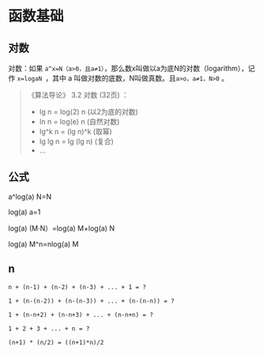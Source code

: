 # 函数基础

## 对数

对数：如果 `a^x=N（a>0，且a≠1）`，那么数x叫做以a为底N的对数（logarithm），记作 `x=logaN `，其中 a 叫做对数的底数，N叫做真数。且`a>o，a≠1，N>0` 。



> 《算法导论》 3.2 对数 (32页) ：
> - lg n = log(2) n (以2为底的对数)
> - ln n = log(e) n (自然对数)
> - lg^k n = (lg n)^k (取幂)
> - lg lg n = lg (lg n) (复合)
> - ...


## 公式

a^log(a) N=N 

log(a) a=1 

log(a) (M·N）=log(a) M+log(a) N 

log(a) M^n=nlog(a) M


## n

```
n + (n-1) + (n-2) + (n-3) + ... + 1 = ?

1 + (n-(n-2)) + (n-(n-3)) + ... + (n-(n-n)) = ? 

1 + (n-n+2) + (n-n+3) + ... + (n-n+n) = ? 

1 + 2 + 3 + ... + n = ?

(n+1) * (n/2) = ((n+1)*n)/2
```

